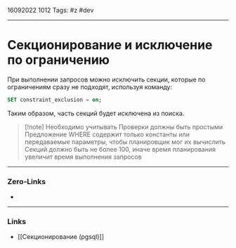 16092022 1012
Tags: #z #dev

---
# Секционирование и исключение по ограничению

При выполнении запросов можно исключить секции, которые по ограничениям сразу не подходят, используя команду:

```sql
SET constraint_exclusion = on;
```

Таким образом, часть секций будет исключена из поиска.

>[!note] Необходимо учитывать
>Проверки должны быть простыми
>Предложение WHERE содержит только константы или передаваемые параметры, чтобы планировщик мог их вычислить
>Секций должно быть не более 100, иначе время планирования увеличит время выполнения запросов

---
### Zero-Links
- 

---
### Links
- [[Секционирование (pgsql)]]
